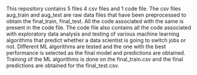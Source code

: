 This repository contains 5 files 4 csv files and 1 code file.
The csv files aug_train and aug_test are raw data files that have been preprocessed to obtain the final_train, final_test. All the code associated with the same is present in the code file.
The code file also contains all the code associated with exploratory data analysis and testing of various machine learning algorithms that predict whether a data scientist is going to switch jobs or not.
Different ML algorithms are tested and the one with the best performance is selected as the final model and predictions are obtained.
Training of the ML algorithms is done on the final_train.csv and the final predictions are obtained for the final_test.csv.
